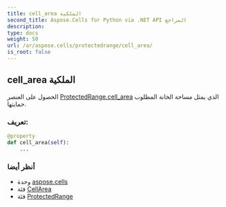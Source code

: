 ```yaml
---
title: cell_area الملكية
second_title: Aspose.Cells for Python via .NET API المراجع
description:
type: docs
weight: 50
url: /ar/aspose.cells/protectedrange/cell_area/
is_root: false
---
```

##  cell_area الملكية

الحصول على العنصر [ProtectedRange.cell_area](/cells/python-net/ar/aspose.cells/protectedrange#cell_area) الذي يمثل مساحة الخانة المطلوب حمايتها.
###  تعريف:
```python
@property
def cell_area(self):
    ...
```

###  أنظر أيضا
* وحدة [aspose.cells](../../)
* فئة [CellArea](/cells/python-net/ar/aspose.cells/cellarea)
* فئة [ProtectedRange](/cells/python-net/ar/aspose.cells/protectedrange)
